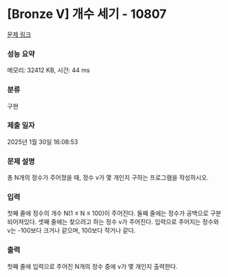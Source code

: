 # [Bronze V] 개수 세기 - 10807 

[문제 링크](https://www.acmicpc.net/problem/10807) 

### 성능 요약

메모리: 32412 KB, 시간: 44 ms

### 분류

구현

### 제출 일자

2025년 1월 30일 16:08:53

### 문제 설명

<p>총 N개의 정수가 주어졌을 때, 정수 v가 몇 개인지 구하는 프로그램을 작성하시오.</p>

### 입력 

 <p>첫째 줄에 정수의 개수 N(1 ≤ N ≤ 100)이 주어진다. 둘째 줄에는 정수가 공백으로 구분되어져있다. 셋째 줄에는 찾으려고 하는 정수 v가 주어진다. 입력으로 주어지는 정수와 v는 -100보다 크거나 같으며, 100보다 작거나 같다.</p>

### 출력 

 <p>첫째 줄에 입력으로 주어진 N개의 정수 중에 v가 몇 개인지 출력한다.</p>

